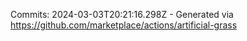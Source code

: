 Commits: 2024-03-03T20:21:16.298Z - Generated via https://github.com/marketplace/actions/artificial-grass
<br>
